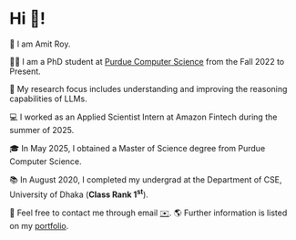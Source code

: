 # Hi 👋!

🌱 I am Amit Roy.

👨‍🎓 I am a PhD student at [Purdue Computer Science](https://www.cs.purdue.edu/) from the Fall 2022 to Present.

🧐 My research focus includes understanding and improving the reasoning capabilities of LLMs.

💻 I worked as an Applied Scientist Intern at Amazon Fintech during the summer of 2025.

🎓 In May 2025, I obtained a Master of Science degree from Purdue Computer Science.

📚 In August 2020, I completed my undergrad at the Department of CSE, University of Dhaka (**Class Rank 1<sup>st</sup>**).

📧 Feel free to contact me through email [✉️](mailto:roy206@purdue.edu). 🌎 Further information is listed on my [portfolio](https://amitroy7781.github.io/).

